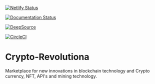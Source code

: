 [![Netlify Status](https://api.netlify.com/api/v1/badges/1b0880ee-2fc3-413f-b97b-fa012e55482f/deploy-status)](https://app.netlify.com/sites/cryptorevolutiona/deploys)

[![Documentation Status](https://readthedocs.org/projects/crypto-revolutiona/badge/?version=latest)](https://crypto-revolutiona.readthedocs.io/en/latest/?badge=latest)

[![DeepSource](https://deepsource.io/gh/KOSASIH/Crypto-Revolutiona.svg/?label=active+issues&show_trend=true&token=Mr4MQ4IugT1rkOxZqunw3Yeu)](https://deepsource.io/gh/KOSASIH/Crypto-Revolutiona/?ref=repository-badge)

[![CircleCI](https://circleci.com/gh/KOSASIH/Crypto-Revolutiona/tree/main.svg?style=svg)](https://circleci.com/gh/KOSASIH/Crypto-Revolutiona/tree/main)

# Crypto-Revolutiona
Marketplace for new innovations in blockchain technology and Crypto currency, NFT, API's and mining technology.
